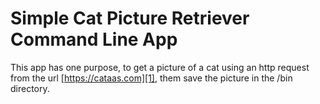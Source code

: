 # Simple Cat Picture Retriever Command Line App

This app has one purpose, to get a picture of a cat using an http request from the url [https://cataas.com][1], them save the picture in the /bin directory.


[1]: https://cataas.com
